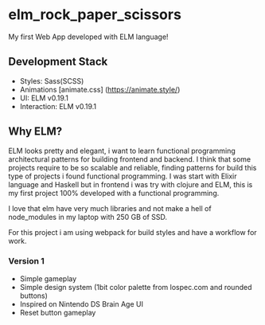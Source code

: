 # elm_rock_paper_scissors

My first Web App developed with ELM language!

## Development Stack

- Styles: Sass(SCSS)
- Animations [animate.css] (https://animate.style/)
- UI: ELM v0.19.1
- Interaction: ELM v0.19.1

## Why ELM?

ELM looks pretty and elegant, i want to learn functional programming architectural patterns for building frontend and backend.
I think that some projects require to be so scalable and reliable, finding patterns for build this type of projects i found functional programming. I was start with Elixir language and Haskell but in frontend i was try with clojure and ELM, this is my first project 100% developed with a functional programming.

I love that elm have very much libraries and not make a hell of node_modules in my laptop with 250 GB of SSD.

For this project i am using webpack for build styles and have a workflow for work.

### Version 1

- Simple gameplay
- Simple design system (1bit color palette from lospec.com and rounded buttons)
- Inspired on Nintendo DS Brain Age UI
- Reset button gameplay


